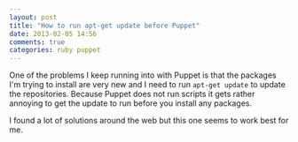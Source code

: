 ```yaml
---
layout: post
title: "How to run apt-get update before Puppet"
date: 2013-02-05 14:56
comments: true
categories: ruby puppet
---
```


One of the problems I keep running into with Puppet is that the packages I'm trying to install are very new and I need to run `apt-get update` to update the repositories. Because Puppet does not run scripts it gets rather annoying to get the update to run before you install any packages.

I found a lot of solutions around the web but this one seems to work best for me.

<script src="https://gist.github.com/cbetta/4714469.js"></script>